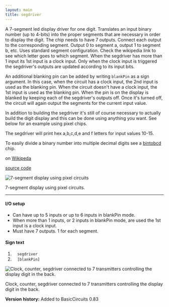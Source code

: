 ```yaml
---
layout: main
title: segdriver
---
```


A 7-segment led display driver for one digit. Translates an input binary number (up to 4-bits) into the proper segments that are necessary in order to display the digit. 
The chip needs to have 7 outputs. Connect each output to the corresponding segment. Output 0 to segment a, output 1 to segment b, etc. 
Uses standard segment configuration. Check the wikipedia link to see which letter goes to which segment. 
When the segdriver has more than 1 input its 1st input is a clock input. Only when the clock input is triggered the segdriver's outputs are updated according to its input bits.

An additional blanking pin can be added by writing `blankPin` as a sign argument. In this case, when the circuit has a clock input, the 2nd input is used as the blanking pin. When the circuit doesn't have a clock input, the 1st input is used as the blanking pin. When the pin is on the display is blanked by keeping each of the segdriver's outputs off. Once it's turned off, the circuit will again output the segments for the current input value.

In addition to building the segdriver it's still of course necessary to actually build the digit display and this can be done using anything you want. See below for an example using pixel chips.

The segdriver will print hex a,b,c,d,e and f letters for input values 10-15.

To easily divide a binary number into multiple decimal digits see a [bintobcd](Bintobcd) chip.

on [Wikipeda](http://en.wikipedia.org/wiki/7_segment_display)

[source code](https://github.com/eisental/BasicCircuits/blob/master/src/main/java/org/tal/basiccircuits/segdriver.java)

![7-segment display using pixel circuits](/RedstoneChips/images/sevensegment.png "7-segment display using pixel circuits")

7-segment display using pixel circuits.
    
* * *


#### I/O setup 
* Can have up to 5 inputs or up to 6 inputs in blankPin mode. 
* When more than 1 inputs, or 2 inputs in blankPin mode, are used the 1st input is a clock input.
* Must have 7 outputs. 1 for each segment. 

#### Sign text
1. `   segdriver   `
2. `   [blankPin]  `

![Clock, counter, segdriver connected to 7 transmitters controlling the display digit in the back.](/RedstoneChips/images/sevensegment2.png "Clock, counter, segdriver connected to 7 transmitters controlling the display digit in the back.")

Clock, counter, segdriver connected to 7 transmitters controlling the display digit in the back.

__Version history:__ Added to BasicCircuits 0.83
